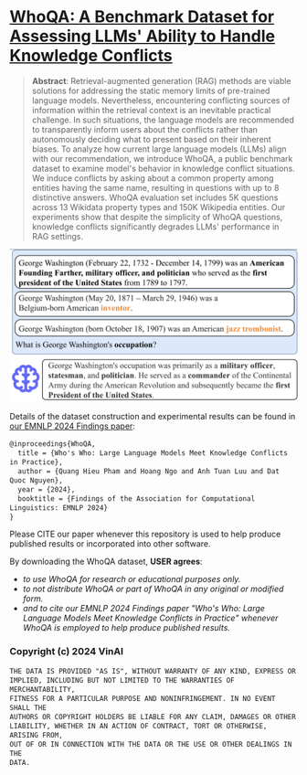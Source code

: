 # [WhoQA: A Benchmark Dataset for Assessing LLMs' Ability to Handle Knowledge Conflicts](https://arxiv.org/abs/2410.15737)


> **Abstract**: 
Retrieval-augmented generation (RAG) methods are viable solutions for addressing the static memory limits of pre-trained language models. Nevertheless, encountering conflicting sources of information within the retrieval context is an inevitable practical challenge. In such situations, the language models are recommended to transparently inform users about the conflicts rather than autonomously deciding what to present based on their inherent biases. To analyze how current large language models (LLMs) align with our recommendation, we introduce WhoQA, a public benchmark dataset to examine model's behavior in knowledge conflict situations. We induce conflicts by asking about a common property among entities having the same name, resulting in questions with up to 8 distinctive answers. WhoQA evaluation set includes 5K questions across 13 Wikidata property types and 150K Wikipedia entities. Our experiments show that despite the simplicity of WhoQA questions, knowledge conflicts significantly degrades LLMs' performance in RAG settings.

<p align="center">	
<img width="600" src="docs/KnowledgeConflict_Illustration.png">
</p>

Details of the dataset construction and experimental results can be found in [our EMNLP 2024 Findings paper](https://aclanthology.org/2024.findings-emnlp.593):

```bibtext
@inproceedings{WhoQA,
  title = {Who's Who: Large Language Models Meet Knowledge Conflicts in Practice},
  author = {Quang Hieu Pham and Hoang Ngo and Anh Tuan Luu and Dat Quoc Nguyen},
  year = {2024},
  booktitle = {Findings of the Association for Computational Linguistics: EMNLP 2024}
}
```

Please CITE our paper whenever this repository is used to help produce published results or incorporated into other software.

By downloading the WhoQA dataset, __USER agrees__:

* *to use WhoQA for research or educational purposes only.*
* *to not distribute WhoQA or part of WhoQA in any original or modified form.*
* *and to cite our EMNLP 2024 Findings paper "Who's Who: Large Language Models Meet Knowledge Conflicts in Practice" whenever WhoQA is employed to help produce published results.*

### Copyright (c) 2024 VinAI

	THE DATA IS PROVIDED "AS IS", WITHOUT WARRANTY OF ANY KIND, EXPRESS OR
	IMPLIED, INCLUDING BUT NOT LIMITED TO THE WARRANTIES OF MERCHANTABILITY,
	FITNESS FOR A PARTICULAR PURPOSE AND NONINFRINGEMENT. IN NO EVENT SHALL THE
	AUTHORS OR COPYRIGHT HOLDERS BE LIABLE FOR ANY CLAIM, DAMAGES OR OTHER
	LIABILITY, WHETHER IN AN ACTION OF CONTRACT, TORT OR OTHERWISE, ARISING FROM,
	OUT OF OR IN CONNECTION WITH THE DATA OR THE USE OR OTHER DEALINGS IN THE
	DATA.
